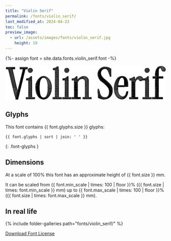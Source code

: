 ```yaml
---
title: "Violin Serif"
permalink: /fonts/violin_serif/
last_modified_at: 2024-04-23
toc: false
preview_image:
  - url: /assets/images/fonts/violin_serif.jpg
    height: 19
---
```

{%- assign font = site.data.fonts.violin_serif.font -%}

![violin serif](/assets/images/fonts/violin_serif.jpg)

## Glyphs

This font contains  {{ font.glyphs.size }} glyphs:

```
{{ font.glyphs | sort | join: ' ' }}
```
{: .font-glyphs }

## Dimensions

At a scale of 100% this font has an approximate height of {{ font.size }} mm. 

It can be scaled from {{ font.min_scale | times: 100 | floor }}% ({{ font.size | times: font.min_scale }} mm)
up to {{ font.max_scale | times: 100 | floor }}% ({{ font.size | times: font.max_scale }} mm).


## In real life

{% include folder-galleries path="fonts/violin_serif/" %}



[Download Font License](https://github.com/inkstitch/inkstitch/tree/main/fonts/violin_serif/LICENSE.txt)
